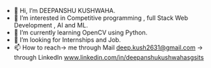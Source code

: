 - 👋 Hi, I’m DEEPANSHU KUSHWAHA.
- 👀 I’m interested in Competitive programming , full Stack Web Development , AI and ML.
- 🌱 I’m currently learning OpenCV using Python.
- 💞️ I’m looking for Internships and Job. 
- 📫 How to reach->  me through Mail deep.kush2631@gmail.com -> through LinkedIn www.linkedin.com/in/deepanshukushwahasgsits


<!---
Deep2631/Deep2631 is a ✨ special ✨ repository because its `README.md` (this file) appears on your GitHub profile.
You can click the Preview link to take a look at your changes.
--->
